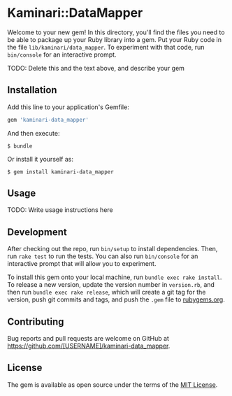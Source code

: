 # Kaminari::DataMapper

Welcome to your new gem! In this directory, you'll find the files you need to be able to package up your Ruby library into a gem. Put your Ruby code in the file `lib/kaminari/data_mapper`. To experiment with that code, run `bin/console` for an interactive prompt.

TODO: Delete this and the text above, and describe your gem

## Installation

Add this line to your application's Gemfile:

```ruby
gem 'kaminari-data_mapper'
```

And then execute:

    $ bundle

Or install it yourself as:

    $ gem install kaminari-data_mapper

## Usage

TODO: Write usage instructions here

## Development

After checking out the repo, run `bin/setup` to install dependencies. Then, run `rake test` to run the tests. You can also run `bin/console` for an interactive prompt that will allow you to experiment.

To install this gem onto your local machine, run `bundle exec rake install`. To release a new version, update the version number in `version.rb`, and then run `bundle exec rake release`, which will create a git tag for the version, push git commits and tags, and push the `.gem` file to [rubygems.org](https://rubygems.org).

## Contributing

Bug reports and pull requests are welcome on GitHub at https://github.com/[USERNAME]/kaminari-data_mapper.


## License

The gem is available as open source under the terms of the [MIT License](http://opensource.org/licenses/MIT).

